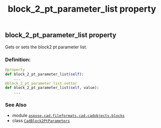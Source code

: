 ﻿---
title: block_2_pt_parameter_list property
second_title: Aspose.CAD for Python via .NET API References
description: 
type: docs
weight: 100
url: /python-net/aspose.cad.fileformats.cad.cadobjects.blocks/cadblock2ptparameters/block_2_pt_parameter_list/
is_root: false
---

## block_2_pt_parameter_list property


Gets or sets the block2 pt parameter list.
### Definition:
```python
@property
def block_2_pt_parameter_list(self):
    ...
@block_2_pt_parameter_list.setter
def block_2_pt_parameter_list(self, value):
    ...
```

### See Also
* module [`aspose.cad.fileformats.cad.cadobjects.blocks`](../../)
* class [`CadBlock2PtParameters`](/cad/python-net/aspose.cad.fileformats.cad.cadobjects.blocks/cadblock2ptparameters)
